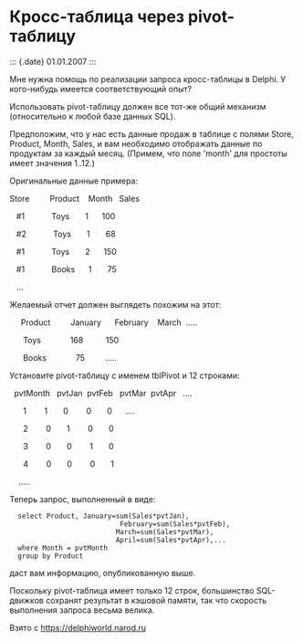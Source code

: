Кросс-таблица через pivot-таблицу
=================================

::: {.date}
01.01.2007
:::

Мне нужна помощь по реализации запроса кросс-таблицы в Delphi. У
кого-нибудь имеется соответствующий опыт?

Использовать pivot-таблицу должен все тот-же общий механизм
(относительно к любой базе данных SQL).

Предположим, что у нас есть данные продаж в таблице с полями Store,
Product, Month, Sales, и вам необходимо отображать данные по продуктам
за каждый месяц. (Примем, что поле \'month\' для простоты имеет значения
1..12.)

Оригинальные данные примера:

Store         Product    Month   Sales

   \#1            Toys       1      100

   \#2            Toys       1       68

   \#1            Toys       2      150

   \#1            Books      1       75

   \...

Желаемый отчет должен выглядеть похожим на этот:

     Product         January      February    March  \.....

      Toys             168          150

      Books             75         \.....

Установите pivot-таблицу с именем tblPivot и 12 строками:

  pvtMonth   pvtJan  pvtFeb   pvtMar  pvtApr   \....

      1        1       0        0       0      \....

      2        0       1        0       0

      3        0       0        1       0

      4        0       0        0       1

    \.....

Теперь запрос, выполненный в виде:

      select Product, January=sum(Sales*pvtJan), 
                               February=sum(Sales*pvtFeb),
                              March=sum(Sales*pvtMar), 
                              April=sum(Sales*pvtApr),...
      where Month = pvtMonth
      group by Product

даст вам информацию, опубликованную выше.

Поскольку pivot-таблица имеет только 12 строк, большинство SQL-движков
сохранят результат в кэшовой памяти, так что скорость выполнения запроса
весьма велика.

Взято с <https://delphiworld.narod.ru>
